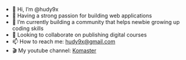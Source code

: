 - 👋 Hi, I’m @hudy9x
- 👀 Having a strong passion for building web applications
- 🌱 I’m currently building a community that helps newbie growing up coding skills
- 💞️ Looking to collaborate on publishing digital courses  
- 📫 How to reach me: hudy9x@gmail.com
- 🎬 My youtube channel: [Komaster](https://www.youtube.com/channel/UCHC66KbWiGEkYiHiVwuCi3g)

<!---
hudy9x/hudy9x is a ✨ special ✨ repository because its `README.md` (this file) appears on your GitHub profile.
You can click the Preview link to take a look at your changes.
--->
